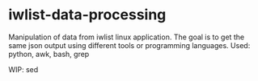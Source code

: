 # iwlist-data-processing

Manipulation of data from iwlist linux application. The goal is to get the same json output using different tools or programming languages.
Used:
python, awk, bash, grep

WIP: sed
